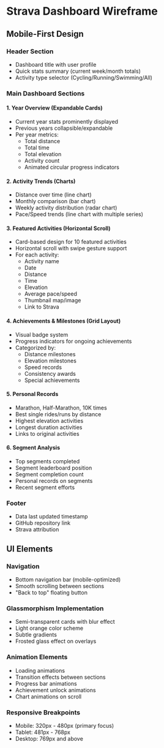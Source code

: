 # Strava Dashboard Wireframe

## Mobile-First Design

### Header Section
- Dashboard title with user profile
- Quick stats summary (current week/month totals)
- Activity type selector (Cycling/Running/Swimming/All)

### Main Dashboard Sections

#### 1. Year Overview (Expandable Cards)
- Current year stats prominently displayed
- Previous years collapsible/expandable
- Per year metrics:
  - Total distance
  - Total time
  - Total elevation
  - Activity count
  - Animated circular progress indicators

#### 2. Activity Trends (Charts)
- Distance over time (line chart)
- Monthly comparison (bar chart)
- Weekly activity distribution (radar chart)
- Pace/Speed trends (line chart with multiple series)

#### 3. Featured Activities (Horizontal Scroll)
- Card-based design for 10 featured activities
- Horizontal scroll with swipe gesture support
- For each activity:
  - Activity name
  - Date
  - Distance
  - Time
  - Elevation
  - Average pace/speed
  - Thumbnail map/image
  - Link to Strava

#### 4. Achievements & Milestones (Grid Layout)
- Visual badge system
- Progress indicators for ongoing achievements
- Categorized by:
  - Distance milestones
  - Elevation milestones
  - Speed records
  - Consistency awards
  - Special achievements

#### 5. Personal Records
- Marathon, Half-Marathon, 10K times
- Best single rides/runs by distance
- Highest elevation activities
- Longest duration activities
- Links to original activities

#### 6. Segment Analysis
- Top segments completed
- Segment leaderboard position
- Segment completion count
- Personal records on segments
- Recent segment efforts

### Footer
- Data last updated timestamp
- GitHub repository link
- Strava attribution

## UI Elements

### Navigation
- Bottom navigation bar (mobile-optimized)
- Smooth scrolling between sections
- "Back to top" floating button

### Glassmorphism Implementation
- Semi-transparent cards with blur effect
- Light orange color scheme
- Subtle gradients
- Frosted glass effect on overlays

### Animation Elements
- Loading animations
- Transition effects between sections
- Progress bar animations
- Achievement unlock animations
- Chart animations on scroll

### Responsive Breakpoints
- Mobile: 320px - 480px (primary focus)
- Tablet: 481px - 768px
- Desktop: 769px and above
